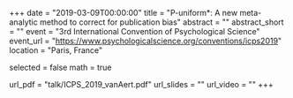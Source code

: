 +++
date = "2019-03-09T00:00:00"
title = "P-uniform*: A new meta-analytic method to correct for publication bias"
abstract = ""
abstract_short = ""
event = "3rd International Convention of Psychological Science"
event_url = "https://www.psychologicalscience.org/conventions/icps2019"
location = "Paris, France"

selected = false
math = true

url_pdf = "talk/ICPS_2019_vanAert.pdf"
url_slides = ""
url_video = ""
+++